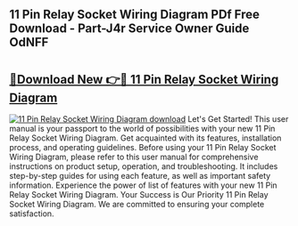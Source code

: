 ## 11 Pin Relay Socket Wiring Diagram PDf Free Download - Part-J4r Service Owner Guide OdNFF

# <h2><a href="http://dfimq2k.blite.top/?on=11+Pin+Relay+Socket+Wiring+Diagram">🔗Download New 👉🔴 11 Pin Relay Socket Wiring Diagram</a></h2>

[![11 Pin Relay Socket Wiring Diagram download](https://i.imgur.com/lujVjoI.png)](http://dfimq2k.blite.top/?on=11+Pin+Relay+Socket+Wiring+Diagram)
Let's Get Started! This user manual is your passport to the world of possibilities with your new 11 Pin Relay Socket Wiring Diagram. Get acquainted with its features, installation process, and operating guidelines. Before using your 11 Pin Relay Socket Wiring Diagram, please refer to this user manual for comprehensive instructions on product setup, operation, and troubleshooting. It includes step-by-step guides for using each feature, as well as important safety information. Experience the power of list of features with your new 11 Pin Relay Socket Wiring Diagram. Your Success is Our Priority 11 Pin Relay Socket Wiring Diagram. We are committed to ensuring your complete satisfaction.
